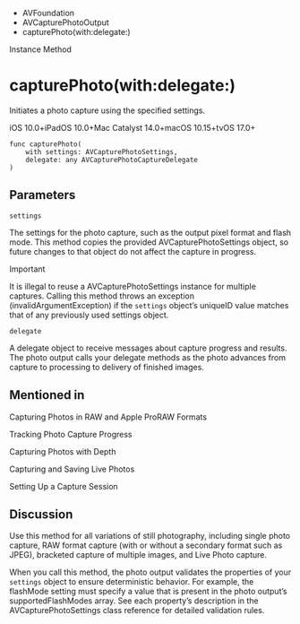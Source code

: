 

- AVFoundation
- AVCapturePhotoOutput
-  capturePhoto(with:delegate:) 

Instance Method

# capturePhoto(with:delegate:)

Initiates a photo capture using the specified settings.

iOS 10.0+iPadOS 10.0+Mac Catalyst 14.0+macOS 10.15+tvOS 17.0+

``` source
func capturePhoto(
    with settings: AVCapturePhotoSettings,
    delegate: any AVCapturePhotoCaptureDelegate
)
```

## Parameters 

`settings`  

The settings for the photo capture, such as the output pixel format and flash mode. This method copies the provided AVCapturePhotoSettings object, so future changes to that object do not affect the capture in progress.

Important

It is illegal to reuse a AVCapturePhotoSettings instance for multiple captures. Calling this method throws an exception (invalidArgumentException) if the `settings` object’s uniqueID value matches that of any previously used settings object.

`delegate`  

A delegate object to receive messages about capture progress and results. The photo output calls your delegate methods as the photo advances from capture to processing to delivery of finished images.

## Mentioned in 

Capturing Photos in RAW and Apple ProRAW Formats

Tracking Photo Capture Progress

Capturing Photos with Depth

Capturing and Saving Live Photos

Setting Up a Capture Session

## Discussion

Use this method for all variations of still photography, including single photo capture, RAW format capture (with or without a secondary format such as JPEG), bracketed capture of multiple images, and Live Photo capture.

When you call this method, the photo output validates the properties of your `settings` object to ensure deterministic behavior. For example, the flashMode setting must specify a value that is present in the photo output’s supportedFlashModes array. See each property’s description in the AVCapturePhotoSettings class reference for detailed validation rules.

